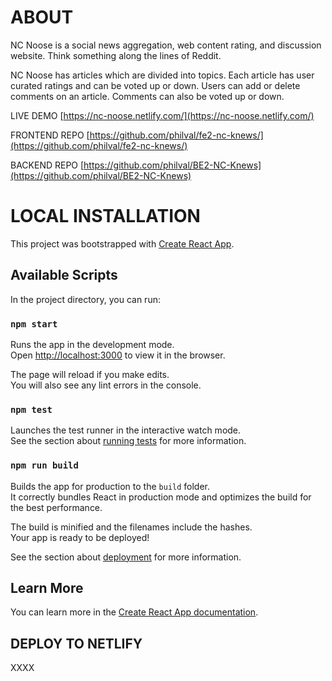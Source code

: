 # ABOUT

NC Noose is a social news aggregation, web content rating, and discussion website. Think something along the lines of Reddit.

NC Noose has articles which are divided into topics. Each article has user curated ratings and can be voted up or down. Users can add or delete comments on an article. Comments can also be voted up or down.

LIVE DEMO [https://nc-noose.netlify.com/](https://nc-noose.netlify.com/)

FRONTEND REPO [https://github.com/philval/fe2-nc-knews/](https://github.com/philval/fe2-nc-knews/)

BACKEND REPO [https://github.com/philval/BE2-NC-Knews](https://github.com/philval/BE2-NC-Knews)

# LOCAL INSTALLATION

This project was bootstrapped with [Create React App](https://github.com/facebook/create-react-app).

## Available Scripts

In the project directory, you can run:

### `npm start`

Runs the app in the development mode.<br>
Open [http://localhost:3000](http://localhost:3000) to view it in the browser.

The page will reload if you make edits.<br>
You will also see any lint errors in the console.

### `npm test`

Launches the test runner in the interactive watch mode.<br>
See the section about [running tests](https://facebook.github.io/create-react-app/docs/running-tests) for more information.

### `npm run build`

Builds the app for production to the `build` folder.<br>
It correctly bundles React in production mode and optimizes the build for the best performance.

The build is minified and the filenames include the hashes.<br>
Your app is ready to be deployed!

See the section about [deployment](https://facebook.github.io/create-react-app/docs/deployment) for more information.

## Learn More

You can learn more in the [Create React App documentation](https://facebook.github.io/create-react-app/docs/getting-started).

## DEPLOY TO NETLIFY

XXXX
